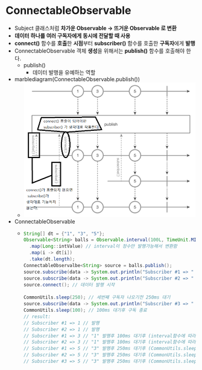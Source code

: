 ConnectableObservable
===
* Subject 클래스처럼 **차가운 Observable -> 뜨거운 Observable 로 변환**
* **데이터 하나를 여러 구독자에게 동시에 전달할 때 사용**
* **connect()** 함수를 **호출**한 **시점**부터 **subscriber()** 함수를 호출한 **구독자**에게 **발행**
* ConnectableObservable 객체 **생성**을 위해서는 **publish()** 함수를 호출해야 한다.
  * publish()
    * 데이터 발행을 유예하는 역할
* marblediagram(ConnectableObservable.publish())
  * ![](img/marblediagram_connectableobservable.png)
* ConnectableObservable
  * ```java
    String[] dt = {"1", "3", "5"};
    Observable<String> balls = Observable.interval(100L, TimeUnit.MILLISECONDS) // 시간, 시간의단위를 넣어줌(여기서는 100ms간격으로 데이터를 발행한다고 생각하면됨) 뜻함, interval 함수는 테스트코드 작성할때 많이 활용됨
      .map(Long::intValue) // interval이 정수만 발행가능해서 변환함
      .map(i -> dt[i])
      .take(dt.length);
    ConnectableObservalbe<String> source = balls.publish();
    source.subscribe(data -> System.out.println("Subscriber #1 => " + data));
    source.subscribe(data -> System.out.println("Subscriber #2 => " + data));
    source.connect(); // 데이터 발행 시작
 
    CommonUtils.sleep(250); // 세번째 구독자 나오기전 250ms 대기
    source.subscribe(data -> System.out.println("Subscriber #3 => " + data));
    CommonUtils.sleep(100); // 100ms 대기후 구독 종료
    // result:
    // Subscriber #1 => 1 // 발행
    // Subscriber #2 => 1 // 발행
    // Subscriber #1 => 3 // "1" 발행후 100ms 대기후 (interval함수에 따라서) 발행
    // Subscriber #2 => 3 // "1" 발행후 100ms 대기후 (interval함수에 따라서) 발행
    // Subscriber #1 => 5 // "3" 발행후 250ms 대기후 (CommonUtils.sleep 에 따라서) 발행 
    // Subscriber #2 => 5 // "3" 발행후 250ms 대기후 (CommonUtils.sleep 에 따라서) 발행
    // Subscriber #3 => 5 // "3" 발행후 250ms 대기후 (CommonUtils.sleep 에 따라서) 발행
   
